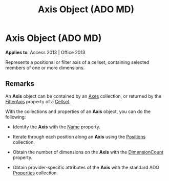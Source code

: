 ﻿---
title: Axis Object (ADO MD)
TOCTitle: Axis Object (ADO MD)
ms:assetid: a4332b69-8900-08f1-a4e2-9395d005ed42
ms:mtpsurl: https://msdn.microsoft.com/library/JJ249763(v=office.15)
ms:contentKeyID: 48546807
ms.date: 09/18/2015
mtps_version: v=office.15
---

# Axis Object (ADO MD)


**Applies to**: Access 2013 | Office 2013

Represents a positional or filter axis of a cellset, containing selected members of one or more dimensions.

## Remarks

An **Axis** object can be contained by an [Axes](axes-collection-ado-md.md) collection, or returned by the [FilterAxis](filteraxis-property-ado-md.md) property of a [Cellset](cellset-object-ado-md.md).

With the collections and properties of an **Axis** object, you can do the following:

  - Identify the **Axis** with the [Name](name-property-ado-md.md) property.

  - Iterate through each position along an **Axis** using the [Positions](positions-collection-ado-md.md) collection.

  - Obtain the number of dimensions on the **Axis** with the [DimensionCount](dimensioncount-property-ado-md.md) property.

  - Obtain provider-specific attributes of the **Axis** with the standard ADO [Properties](properties-collection-ado.md) collection.

